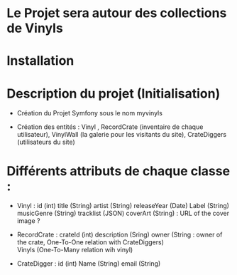 # Le Projet sera autour des collections de Vinyls 


# Installation 


# Description du projet (Initialisation)


- Création du Projet Symfony sous le nom myvinyls


- Création des entités : Vinyl , RecordCrate (inventaire de chaque utilisateur), VinylWall (la galerie pour les visitants du site), CrateDiggers (utilisateurs du site)

# Différents attributs de chaque classe :
  - Vinyl :
     id (int)
     title (String)
     artist (String)
     releaseYear (Date)
     Label (String)
     musicGenre (String)
     tracklist (JSON)
     coverArt (String) : URL of the cover image ?

  - RecordCrate :
     crateId (int)
     description (Sring)
     owner (String : owner of the crate, One-To-One relation with  CrateDiggers)  
     Vinyls (One-To-Many relation wih vinyl)

  - CrateDigger :
     id (int)
     Name (String)
     email (String)
       

